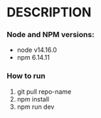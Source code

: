 # DESCRIPTION

### Node and NPM versions:

- node v14.16.0
- npm 6.14.11

### How to run

1. git pull repo-name
2. npm install
3. npm run dev
